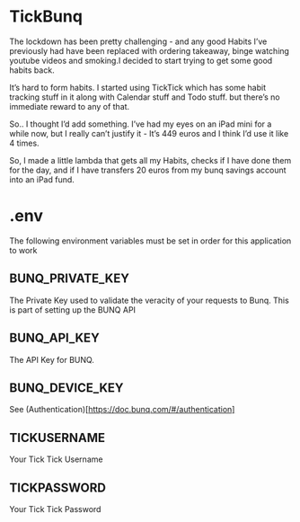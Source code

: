 # TickBunq

The lockdown has been pretty challenging - and any good Habits I’ve previously had have been replaced with ordering takeaway, binge watching youtube videos and smoking.I decided to start trying to get some good habits back.

It’s hard to form habits. I started using TickTick which has some habit tracking stuff in it along with Calendar stuff and Todo stuff. but there’s no immediate reward to any of that.

So.. I thought I’d add something. I’ve had my eyes on an iPad mini for a while now, but I really can’t justify it - It’s 449 euros and I think I’d use it like 4 times.

So, I made a little lambda that gets all my Habits, checks if I have done them for the day, and if I have transfers 20 euros from my bunq savings account into an iPad fund.

# .env

The following environment variables must be set in order for this application to work 

## BUNQ_PRIVATE_KEY
The Private Key used to validate the veracity of your requests to Bunq. This is part of setting up the BUNQ API 
 
## BUNQ_API_KEY
The API Key for BUNQ. 

## BUNQ_DEVICE_KEY
See (Authentication)[https://doc.bunq.com/#/authentication]

## TICKUSERNAME
Your Tick Tick Username 

## TICKPASSWORD
Your Tick Tick Password
